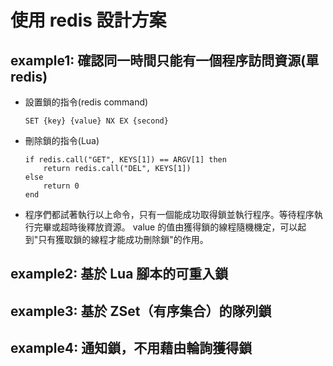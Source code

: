 # 使用 redis 設計方案

## example1: 確認同一時間只能有一個程序訪問資源(單redis)

+ 設置鎖的指令(redis command)
    ```
    SET {key} {value} NX EX {second}
    ```

+ 刪除鎖的指令(Lua)
    ```
    if redis.call("GET", KEYS[1]) == ARGV[1] then
        return redis.call("DEL", KEYS[1])
    else
        return 0
    end
    ```

+ 程序們都試著執行以上命令，只有一個能成功取得鎖並執行程序。等待程序執行完畢或超時後釋放資源。
value 的值由獲得鎖的線程隨機機定，可以起到"只有獲取鎖的線程才能成功刪除鎖"的作用。


## example2: 基於 Lua 腳本的可重入鎖

## example3: 基於 ZSet（有序集合）的隊列鎖

## example4: 通知鎖，不用藉由輪詢獲得鎖
